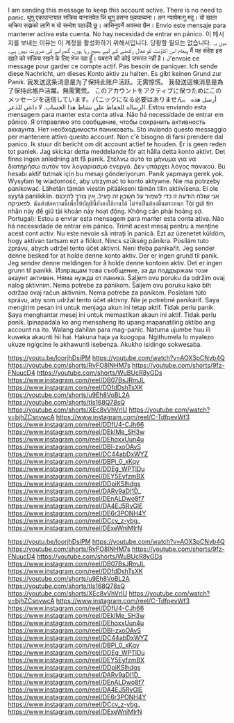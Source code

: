 I am sending this message to keep this account active. There is no need to panic. 
थुगु एकाउन्टयात सक्रिय यानातयेत जिं थुगु हसना छ्वयाच्वना। अन ग्यायेमाःगु मदु। 
यो खाता सक्रिय राख्नको लागि म यो सन्देश पठाउँदै छु। आत्तिनुपर्ने अवस्था छैन। 
Envío este mensaje para mantener activa esta cuenta. No hay necesidad de entrar en pánico. 
이 메시지를 보내는 이유는 이 계정을 활성화하기 위해서입니다. 당황할 필요는 없습니다. 
میں یہ پیغام اس اکاؤنٹ کو فعال رکھنے کے لیے بھیج رہا ہوں۔ گھبرانے کی ضرورت نہیں ہے۔ 
मैं यह संदेश इस खाते को सक्रिय रखने के लिए भेज रहा हूँ। घबराने की कोई जरूरत नहीं है। 
J'envoie ce message pour garder ce compte actif. Pas besoin de paniquer. 
Ich sende diese Nachricht, um dieses Konto aktiv zu halten. Es gibt keinen Grund zur Panik. 
我发送这条消息是为了保持此账户活跃。无需惊慌。 
我發送這條消息是為了保持此帳戶活躍。無需驚慌。 
このアカウントをアクティブに保つためにこのメッセージを送信しています。パニックになる必要はありません。 
أرسل هذه الرسالة للحفاظ على نشاط هذا الحساب. لا داعي للذعر. 
Estou enviando esta mensagem para manter esta conta ativa. Não há necessidade de entrar em pânico. 
Я отправляю это сообщение, чтобы сохранить активность аккаунта. Нет необходимости паниковать.
Sto inviando questo messaggio per mantenere attivo questo account. Non c'è bisogno di farsi prendere dal panico.
Ik stuur dit bericht om dit account actief te houden. Er is geen reden tot paniek.
Jag skickar detta meddelande för att hålla detta konto aktivt. Det finns ingen anledning att få panik.
Στέλνω αυτό το μήνυμα για να διατηρήσω αυτόν τον λογαριασμό ενεργό. Δεν υπάρχει λόγος πανικού.
Bu hesabı aktif tutmak için bu mesajı gönderiyorum. Panik yapmaya gerek yok.
Wysyłam tę wiadomość, aby utrzymać to konto aktywne. Nie ma potrzeby panikować.
Lähetän tämän viestin pitääkseni tämän tilin aktiivisena. Ei ole syytä paniikkiin.
אני שולח הודעה זו כדי לשמור על חשבון זה פעיל. אין צורך להיכנס לפאניקה.
ฉันส่งข้อความนี้เพื่อให้บัญชีนี้ยังคงใช้งานได้ ไม่จำเป็นต้องตื่นตระหนก
Tôi gửi tin nhắn này để giữ tài khoản này hoạt động. Không cần phải hoảng sợ.
Portugal): Estou a enviar esta mensagem para manter esta conta ativa. Não há necessidade de entrar em pânico.
Trimit acest mesaj pentru a menține acest cont activ. Nu este nevoie să intrați în panică.
Ezt az üzenetet küldöm, hogy aktívan tartsam ezt a fiókot. Nincs szükség pánikra.
Posílám tuto zprávu, abych udržel tento účet aktivní. Není třeba panikařit.
Jeg sender denne besked for at holde denne konto aktiv. Der er ingen grund til panik.
Jeg sender denne meldingen for å holde denne kontoen aktiv. Det er ingen grunn til panikk.
Изпращам това съобщение, за да поддържам този акаунт активен. Няма нужда от паника.
Šaljem ovu poruku da održim ovaj nalog aktivnim. Nema potrebe za panikom.
Šaljem ovu poruku kako bih održao ovaj račun aktivnim. Nema potrebe za panikom.
Posielam túto správu, aby som udržal tento účet aktívny. Nie je potrebné panikáriť.
Saya mengirim pesan ini untuk menjaga akun ini tetap aktif. Tidak perlu panik.
Saya menghantar mesej ini untuk memastikan akaun ini aktif. Tidak perlu panik.
Ipinapadala ko ang mensaheng ito upang mapanatiling aktibo ang account na ito. Walang dahilan para mag-panic.
Natuma ujumbe huu ili kuweka akaunti hii hai. Hakuna haja ya kuogopa.
Ngithumela lo myalezo ukuze ngigcine le akhawunti isebenza. Akukho isidingo sokwesaba.










https://youtu.be/loorjhDsiPM
https://youtube.com/watch?v=AOX3pCNvb4Q
https://youtube.com/shorts/RvFO8lNHM7s
https://youtube.com/shorts/9fz-FNuucD4
https://youtube.com/shorts/WuBUcR8yGDs
https://www.instagram.com/reel/DB07BsJRmJL
https://www.instagram.com/reel/DDfdDshTsXK
https://youtube.com/shorts/u9Eh8VoBL2A
https://youtube.com/shorts/tIs168Q78sQ
https://youtube.com/shorts/XEc8vVhVrIU
https://youtube.com/watch?v=bjhZCsnywcA
https://www.instagram.com/reel/C-TdfpevWf3
https://www.instagram.com/reel/DDfU4-CJh66
https://www.instagram.com/reel/DEkIMe_SH3w
https://www.instagram.com/reel/DEhqxxUun4u
https://www.instagram.com/reel/DBl-zxoOAvS
https://www.instagram.com/reel/DC44abDxWYZ
https://www.instagram.com/reel/DBPi_0_xKqy
https://www.instagram.com/reel/DDEg_WPTlDu
https://www.instagram.com/reel/DEY5EyfzmBX
https://www.instagram.com/reel/DDpiKSIhdgs
https://www.instagram.com/reel/DARv9aDI1D_
https://www.instagram.com/reel/DEnALDwo8f7
https://www.instagram.com/reel/DA4EJ5RvGlE
https://www.instagram.com/reel/DE6r3PONH4Y
https://www.instagram.com/reel/DCcv_z-ybg_
https://www.instagram.com/reel/DExeWniMIrN


https://youtu.be/loorjhDsiPM https://youtube.com/watch?v=AOX3pCNvb4Q https://youtube.com/shorts/RvFO8lNHM7s https://youtube.com/shorts/9fz-FNuucD4 https://youtube.com/shorts/WuBUcR8yGDs https://www.instagram.com/reel/DB07BsJRmJL https://www.instagram.com/reel/DDfdDshTsXK https://youtube.com/shorts/u9Eh8VoBL2A https://youtube.com/shorts/tIs168Q78sQ https://youtube.com/shorts/XEc8vVhVrIU https://youtube.com/watch?v=bjhZCsnywcA https://www.instagram.com/reel/C-TdfpevWf3 https://www.instagram.com/reel/DDfU4-CJh66 https://www.instagram.com/reel/DEkIMe_SH3w https://www.instagram.com/reel/DEhqxxUun4u https://www.instagram.com/reel/DBl-zxoOAvS https://www.instagram.com/reel/DC44abDxWYZ https://www.instagram.com/reel/DBPi_0_xKqy https://www.instagram.com/reel/DDEg_WPTlDu https://www.instagram.com/reel/DEY5EyfzmBX https://www.instagram.com/reel/DDpiKSIhdgs https://www.instagram.com/reel/DARv9aDI1D_ https://www.instagram.com/reel/DEnALDwo8f7 https://www.instagram.com/reel/DA4EJ5RvGlE https://www.instagram.com/reel/DE6r3PONH4Y https://www.instagram.com/reel/DCcv_z-ybg_ https://www.instagram.com/reel/DExeWniMIrN